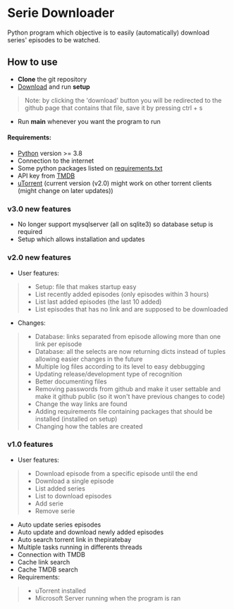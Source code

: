 # Serie Downloader 
Python program which objective is to easily (automatically)
download series' episodes to be watched.

## How to use
- **Clone** the git repository
- [Download](https://raw.githubusercontent.com/alexregazzo/Downloader/master/setup.py) and run **setup**
> Note: by clicking the 'download' button you will be redirected to the github page that contains that file, save it by pressing ctrl + s
- Run **main** whenever you want the program to run

#### Requirements:
* [Python](https://www.python.org/downloads/) version >= 3.8
* Connection to the internet
* Some python packages listed on [requirements.txt](./requirements.txt)
* API key from [TMDB](https://www.themoviedb.org/settings/api)
* [uTorrent](https://www.utorrent.com/intl/pt/downloads/win_us) (current version (v2.0) might work on other torrent clients (might change on later updates))

### v3.0 new features
- No longer support mysqlserver (all on sqlite3) so database setup is required
- Setup which allows installation and updates

### v2.0 new features
- User features:
>- Setup: file that makes startup easy
>- List recently added episodes (only episodes within 3 hours)
>- List last added episodes (the last 10 added)
>- List episodes that has no link and are supposed to be downloaded
- Changes:
>- Database: links separated from episode allowing more than one link per episode
>- Database: all the selects are now returning dicts instead of tuples allowing easier changes in the future
>- Multiple log files according to its level to easy debbugging
>- Updating release/development type of recognition
>- Better documenting files
>- Removing passwords from github and make it user settable and make it github public (so it won't have previous changes to code)
>- Change the way links are found
>- Adding requirements file containing packages that should be installed (installed on setup)
>- Changing how the tables are created


### v1.0 features
- User features:
>- Download episode from a specific episode until the end
>- Download a single episode
>- List added series
>- List to download episodes
>- Add serie
>- Remove serie
- Auto update series episodes
- Auto update and download newly added episodes
- Auto search torrent link in thepiratebay
- Multiple tasks running in differents threads
- Connection with TMDB
- Cache link search
- Cache TMDB search
- Requirements:
>- uTorrent installed
>- Microsoft Server running when the program is ran

